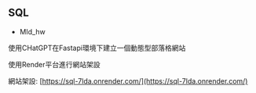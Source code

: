 ﻿## SQL
- MId_hw

使用CHatGPT在Fastapi環境下建立一個動態型部落格網站

使用Render平台進行網站架設

網站架設: [https://sql-7lda.onrender.com/](https://sql-7lda.onrender.com/)
